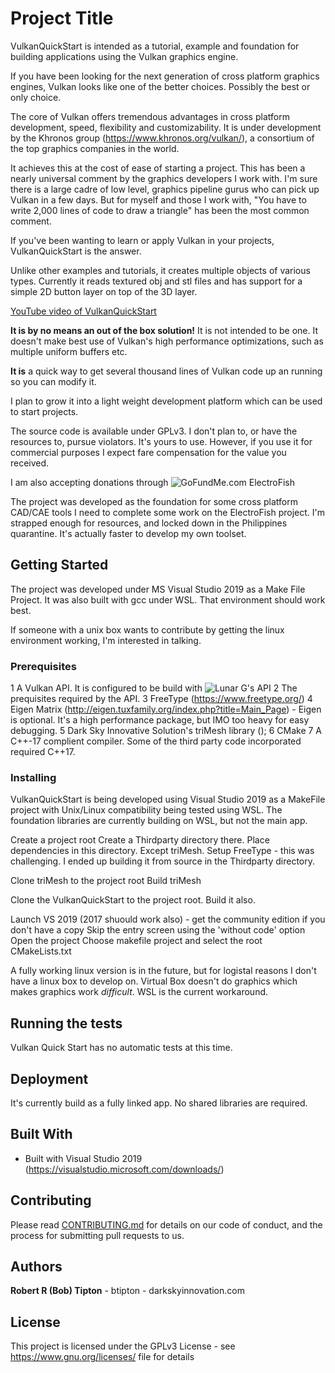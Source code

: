 # Project Title

VulkanQuickStart is intended as a tutorial, example and foundation for building applications using the Vulkan graphics engine.

If you have been looking for the next generation of cross platform graphics engines, Vulkan looks like one of the better choices. Possibly the best or only choice.

The core of Vulkan offers tremendous advantages in cross platform development, speed, flexibility and customizability. It is under development by the Khronos group (https://www.khronos.org/vulkan/), a consortium of the top graphics companies in the world.

It achieves this at the cost of ease of starting a project. This has been a nearly universal comment by the graphics developers I work with. 
I'm sure there is a large cadre of low level, graphics pipeline gurus who can pick up Vulkan in a few days. 
But for myself and those I work with, "You have to write 2,000 lines of code to draw a triangle" has been the most common comment.

If you've been wanting to learn or apply Vulkan in your projects, VulkanQuickStart is the answer.

Unlike other examples and tutorials, it creates multiple objects of various types. Currently it reads textured obj and stl files and has support for a simple 2D button layer on top of the 3D layer.

[YouTube video of VulkanQuickStart](https://youtu.be/PCE05P8i4VE)

**It is by no means an out of the box solution!** It is not intended to be one. It doesn't make best use of Vulkan's high performance optimizations, such as multiple uniform buffers etc.

**It is** a quick way to get several thousand lines of Vulkan code up an running so you can modify it.

I plan to grow it into a light weight development platform which can be used to start projects.

The source code is available under GPLv3. I don't plan to, or have the resources to, pursue violators. It's yours to use. 
However, if you use it for commercial purposes I expect fare compensation for the value you received.

I am also accepting donations through ![GoFundMe.com ElectroFish](https://www.gofundme.com/f/electrofish)

The project was developed as the foundation for some cross platform CAD/CAE tools I need to complete some work on the ElectroFish project. I'm strapped enough for resources, and locked down in the Philippines 
quarantine. It's actually faster to develop my own toolset.

## Getting Started

The project was developed under MS Visual Studio 2019 as a Make File Project. It was also built with gcc under WSL. That environment should work best.  

If someone with a unix box wants to contribute by getting the linux environment working, I'm interested in talking.

### Prerequisites

1 A Vulkan API. It is configured to be build with ![Lunar G's API](https://vulkan.lunarg.com/)
2 The prequisites required by the API.
3 FreeType (https://www.freetype.org/)
4 Eigen Matrix (http://eigen.tuxfamily.org/index.php?title=Main_Page) - Eigen is optional. It's a high performance package, but IMO too heavy for easy debugging.
5 Dark Sky Innovative Solution's triMesh library ();
6 CMake
7 A C++-17 complient compiler. Some of the third party code incorporated required C++17.

### Installing

VulkanQuickStart is being developed using Visual Studio 2019 as a MakeFile project with Unix/Linux compatibility being tested using WSL. The foundation libraries are currently building on WSL, but not the main app.

Create a project root
Create a Thirdparty directory there.
Place dependencies in this directory. Except triMesh.
Setup FreeType - this was challenging. I ended up building it from source in the Thirdparty directory.

Clone triMesh to the project root
Build triMesh

Clone the VulkanQuickStart to the project root.
Build it also.

Launch VS 2019 (2017 shuould work also) - get the community edition if you don't have a copy
Skip the entry screen using the 'without code' option
Open the project
Choose makefile project and select the root CMakeLists.txt

A fully working linux version is in the future, but for logistal reasons I don't have a linux box to develop on. Virtual Box doesn't do graphics which makes graphics work _difficult_. WSL is the current workaround.

## Running the tests

Vulkan Quick Start has no automatic tests at this time.

## Deployment

It's currently build as a fully linked app. No shared libraries are required.

## Built With

* Built with Visual Studio 2019 (https://visualstudio.microsoft.com/downloads/)

## Contributing

Please read [CONTRIBUTING.md](https://gist.github.com/PurpleBooth/b24679402957c63ec426) for details on our code of conduct, and the process for submitting pull requests to us.


## Authors

**Robert R (Bob) Tipton** - btipton - darkskyinnovation.com

## License

This project is licensed under the GPLv3 License - see <https://www.gnu.org/licenses/> file for details

